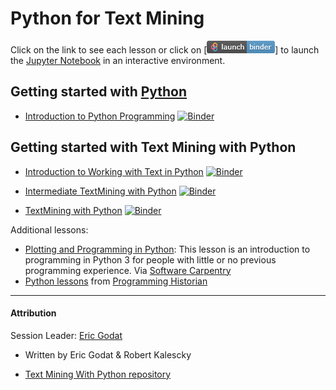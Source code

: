 # Python for Text Mining

Click on the link to see each lesson or click on [![Binder](../sections/images/binder.png)] to launch the [Jupyter Notebook](https://southernmethodistuniversity.github.io/dhri/sections/whycoding.html#jupyter-notebooks) in an interactive environment. 

## Getting started with [Python](https://southernmethodistuniversity.github.io/dhri/sections/whycoding.html#programming-languages)
* [Introduction to Python Programming](https://github.com/SouthernMethodistUniversity/pythonintro/blob/main/intro_to_python.ipynb)
[![Binder](https://mybinder.org/badge_logo.svg)](https://mybinder.org/v2/gh/SouthernMethodistUniversity/pythonintro/main?labpath=intro_to_python.ipynb)

## Getting started with Text Mining with Python
* [Introduction to Working with Text in Python](https://github.com/SouthernMethodistUniversity/pythonintro/blob/main/intro_to_working_with_text.ipynb)
[![Binder](https://mybinder.org/badge_logo.svg)](https://mybinder.org/v2/gh/SouthernMethodistUniversity/pythonintro/main?labpath=intro_to_working_with_text.ipynb)

* [Intermediate TextMining with Python](https://github.com/SouthernMethodistUniversity/pythonintro/blob/main/intermediate_textmining.ipynb)
[![Binder](https://mybinder.org/badge_logo.svg)](https://mybinder.org/v2/gh/SouthernMethodistUniversity/pythonintro/main?labpath=intermediate_textmining.ipynb)

* [TextMining with Python](https://github.com/SouthernMethodistUniversity/pythonintro/blob/main/textmining_python.ipynb)
[![Binder](https://mybinder.org/badge_logo.svg)](https://mybinder.org/v2/gh/SouthernMethodistUniversity/pythonintro/main?labpath=textmining_python.ipynb)



Additional lessons:
* [Plotting and Programming in Python](https://swcarpentry.github.io/python-novice-gapminder/): This lesson is an introduction to programming in Python 3 for people with little or no previous programming experience. Via [Software Carpentry](https://software-carpentry.org/lessons/)
* [Python lessons](https://programminghistorian.org/en/lessons/?topic=python) from [Programming Historian](https://programminghistorian.org/)


-----
#### Attribution 
Session Leader: [Eric Godat](https://www.smu.edu/Provost/Data-Science-Institute/People)
* Written by Eric Godat & Robert Kalescky

* [Text Mining With Python repository](https://github.com/SouthernMethodistUniversity/pythonintro)

